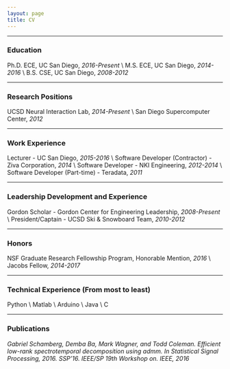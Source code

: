 ```yaml
---
layout: page
title: CV
---
```


-----

### Education

Ph.D. ECE, UC San Diego, *2016-Present* \\
M.S. ECE, UC San Diego, *2014-2016* \\
B.S. CSE, UC San Diego, *2008-2012*

-----

### Research Positions

UCSD Neural Interaction Lab, *2014-Present* \\
San Diego Supercomputer Center, *2012*

-----

### Work Experience

Lecturer - UC San Diego, *2015-2016* \\
Software Developer (Contractor) - Ziva Corporation, *2014* \\
Software Developer - NKI Engineering, *2012-2014* \\
Software Developer (Part-time) - Teradata, *2011*

-----

### Leadership Development and Experience

Gordon Scholar - Gordon Center for Engineering Leadership, *2008-Present* \\
President/Captain - UCSD Ski & Snowboard Team, *2010-2012*

-----

### Honors

NSF Graduate Research Fellowship Program, Honorable Mention, *2016* \\
Jacobs Fellow, *2014-2017*

-----

### Technical Experience (From most to least)

Python \\
Matlab \\
Arduino \\
Java \\
C

-----

### Publications

*Gabriel Schamberg, Demba Ba, Mark Wagner, and Todd Coleman. Efficient low-rank spectrotemporal decomposition using admm. In Statistical Signal Processing, 2016. SSP’16. IEEE/SP 19th Workshop on. IEEE, 2016*